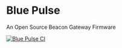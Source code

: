 # Blue Pulse

An Open Source Beacon Gateway Firmware

[![Blue Pulse CI](https://github.com/aungkhantmaw64/blue-pulse/actions/workflows/blue-pulse-ci.yml/badge.svg)](https://github.com/aungkhantmaw64/blue-pulse/actions)
